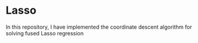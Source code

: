 # Lasso
In this repository, I have implemented the coordinate descent algorithm for solving fused Lasso regression
